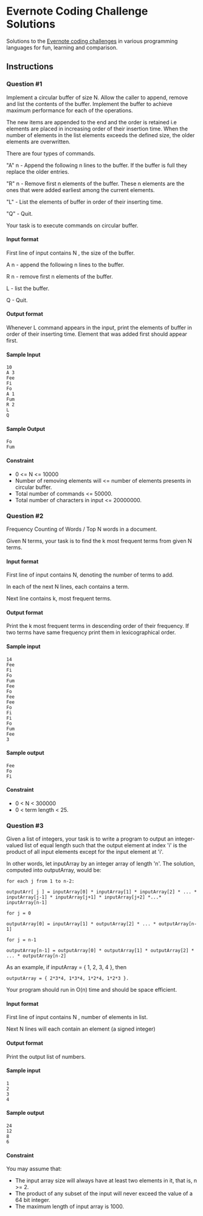 # Evernote Coding Challenge Solutions

Solutions to the [Evernote coding challenges](https://evernote.com/careers/challenge.php)
in various programming languages for fun, learning and comparison.

## Instructions

### Question #1

Implement a circular buffer of size N. Allow the caller to append, remove and
list the contents of the buffer. Implement the buffer to achieve maximum 
performance for each of the operations.

The new items are appended to the end and the order is retained i.e elements
are placed in increasing order of their insertion time. When the number of 
elements in the list elements exceeds the defined size, the older elements are
overwritten.

There are four types of commands.

"A" n - Append the following n lines to the buffer. If the buffer is full they
replace the older entries.

"R" n - Remove first n elements of the buffer. These n elements are the ones 
that were added earliest among the current elements.

"L" - List the elements of buffer in order of their inserting time.

"Q" - Quit.

Your task is to execute commands on circular buffer.

#### Input format

First line of input contains N , the size of the buffer.

A n - append the following n lines to the buffer.

R n - remove first n elements of the buffer.

L - list the buffer.

Q - Quit.

#### Output format

Whenever L command appears in the input, print the elements of buffer in order
of their inserting time. Element that was added first should appear first.

#### Sample Input

    10
    A 3
    Fee
    Fi
    Fo
    A 1
    Fum
    R 2
    L
    Q

#### Sample Output

    Fo
    Fum

#### Constraint

- 0 <= N <= 10000
- Number of removing elements will <= number of elements presents in circular
  buffer.
- Total number of commands <= 50000.
- Total number of characters in input <= 20000000.


### Question #2

Frequency Counting of Words / Top N words in a document.

Given N terms, your task is to find the k most frequent terms from given N terms.

#### Input format

First line of input contains N, denoting the number of terms to add.

In each of the next N lines, each contains a term.

Next line contains k, most frequent terms.

#### Output format

Print the k most frequent terms in descending order of their frequency. If two
terms have same frequency print them in lexicographical order.

#### Sample input

    14
    Fee
    Fi
    Fo
    Fum
    Fee
    Fo
    Fee
    Fee
    Fo
    Fi
    Fi
    Fo
    Fum
    Fee
    3

#### Sample output

    Fee
    Fo
    Fi

#### Constraint

- 0 < N < 300000
- 0 < term length < 25.


### Question #3

Given a list of integers, your task is to write a program to output an integer-
valued list of equal length such that the output element at index 'i' is the 
product of all input elements except for the input element at 'i'.

In other words, let inputArray by an integer array of length 'n'. The solution,
computed into outputArray, would be:

    for each j from 1 to n-2:

    outputArr[ j ] = inputArray[0] * inputArray[1] * inputArray[2] * ... * inputArray[j-1] * inputArray[j+1] * inputArray[j+2] *...* inputArray[n-1]

    for j = 0

    outputArray[0] = inputArray[1] * outputArray[2] * ... * outputArray[n-1]

    for j = n-1

    outputArray[n-1] = outputArray[0] * outputArray[1] * outputArray[2] * ... * outputArray[n-2]

As an example, if inputArray = { 1, 2, 3, 4 }, then

    outputArray = { 2*3*4, 1*3*4, 1*2*4, 1*2*3 }.

Your program should run in O(n) time and should be space efficient.

#### Input format

First line of input contains N , number of elements in list.

Next N lines will each contain an element (a signed integer)

#### Output format

Print the output list of numbers.

#### Sample input

    1
    2
    3
    4

#### Sample output

    24
    12
    8
    6

#### Constraint

You may assume that:

- The input array size will always have at least two elements in it, that is, 
  n >= 2.
- The product of any subset of the input will never exceed the value of a 64 
  bit integer.
- The maximum length of input array is 1000.
